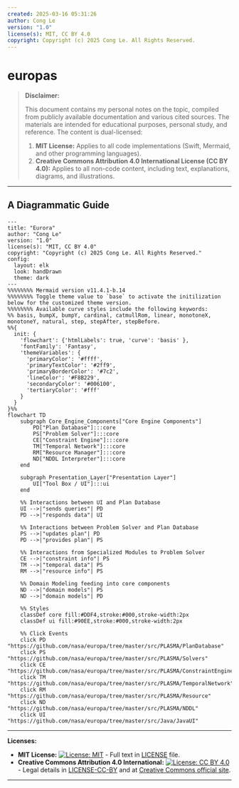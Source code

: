 ```yaml
---
created: 2025-03-16 05:31:26
author: Cong Le
version: "1.0"
license(s): MIT, CC BY 4.0
copyright: Copyright (c) 2025 Cong Le. All Rights Reserved.
---
```




# europas
> **Disclaimer:**
>
> This document contains my personal notes on the topic,
> compiled from publicly available documentation and various cited sources.
> The materials are intended for educational purposes, personal study, and reference.
> The content is dual-licensed:
> 1. **MIT License:** Applies to all code implementations (Swift, Mermaid, and other programming languages).
> 2. **Creative Commons Attribution 4.0 International License (CC BY 4.0):** Applies to all non-code content, including text, explanations, diagrams, and illustrations.
---


## A Diagrammatic Guide 



```mermaid
---
title: "Eurora"
author: "Cong Le"
version: "1.0"
license(s): "MIT, CC BY 4.0"
copyright: "Copyright (c) 2025 Cong Le. All Rights Reserved."
config:
  layout: elk
  look: handDrawn
  theme: dark
---
%%%%%%%% Mermaid version v11.4.1-b.14
%%%%%%%% Toggle theme value to `base` to activate the initilization below for the customized theme version.
%%%%%%%% Available curve styles include the following keywords:
%% basis, bumpX, bumpY, cardinal, catmullRom, linear, monotoneX, monotoneY, natural, step, stepAfter, stepBefore.
%%{
  init: {
    'flowchart': {'htmlLabels': true, 'curve': 'basis' },
    'fontFamily': 'Fantasy',
    'themeVariables': {
      'primaryColor': '#ffff',
      'primaryTextColor': '#2ff9',
      'primaryBorderColor': '#7c2',
      'lineColor': '#F8B229',
      'secondaryColor': '#006100',
      'tertiaryColor': '#fff'
    }
  }
}%%
flowchart TD
    subgraph Core_Engine_Components["Core Engine Components"]
        PD["Plan Database"]:::core
        PS["Problem Solver"]:::core
        CE["Constraint Engine"]:::core
        TM["Temporal Network"]:::core
        RM["Resource Manager"]:::core
        ND["NDDL Interpreter"]:::core
    end

    subgraph Presentation_Layer["Presentation Layer"]
        UI["Tool Box / UI"]:::ui
    end

    %% Interactions between UI and Plan Database
    UI -->|"sends queries"| PD
    PD -->|"responds data"| UI

    %% Interactions between Problem Solver and Plan Database
    PS -->|"updates plan"| PD
    PD -->|"provides plan"| PS

    %% Interactions from Specialized Modules to Problem Solver
    CE -->|"constraint info"| PS
    TM -->|"temporal data"| PS
    RM -->|"resource info"| PS

    %% Domain Modeling feeding into core components
    ND -->|"domain models"| PS
    ND -->|"domain models"| PD

    %% Styles
    classDef core fill:#DDF4,stroke:#000,stroke-width:2px
    classDef ui fill:#90EE,stroke:#000,stroke-width:2px

    %% Click Events
    click PD "https://github.com/nasa/europa/tree/master/src/PLASMA/PlanDatabase"
    click PS "https://github.com/nasa/europa/tree/master/src/PLASMA/Solvers"
    click CE "https://github.com/nasa/europa/tree/master/src/PLASMA/ConstraintEngine"
    click TM "https://github.com/nasa/europa/tree/master/src/PLASMA/TemporalNetwork"
    click RM "https://github.com/nasa/europa/tree/master/src/PLASMA/Resource"
    click ND "https://github.com/nasa/europa/tree/master/src/PLASMA/NDDL"
    click UI "https://github.com/nasa/europa/tree/master/src/Java/JavaUI"

```





---
**Licenses:**

- **MIT License:**  [![License: MIT](https://img.shields.io/badge/License-MIT-yellow.svg)](LICENSE) - Full text in [LICENSE](LICENSE) file.
- **Creative Commons Attribution 4.0 International:** [![License: CC BY 4.0](https://licensebuttons.net/l/by/4.0/88x31.png)](LICENSE-CC-BY) - Legal details in [LICENSE-CC-BY](LICENSE-CC-BY) and at [Creative Commons official site](http://creativecommons.org/licenses/by/4.0/).

---